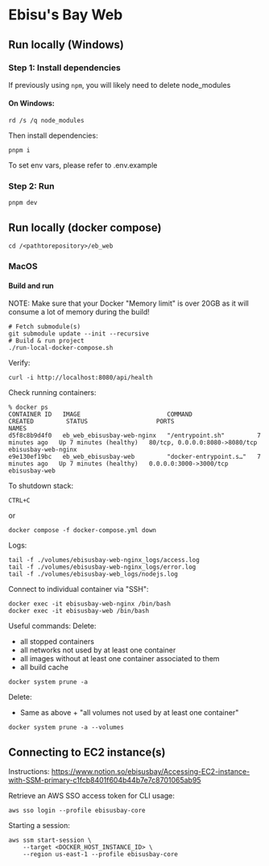 # Ebisu's Bay Web

## Run locally (Windows)

### Step 1: Install dependencies
If previously using `npm`, you will likely need to delete node_modules

#### On Windows:
```
rd /s /q node_modules
```
Then install dependencies:
```
pnpm i
```
To set env vars, please refer to .env.example

### Step 2: Run
```
pnpm dev
```


## Run locally (docker compose)

```
cd /<pathtorepository>/eb_web
```

### MacOS
#### Build and run

NOTE: Make sure that your Docker "Memory limit" is over 20GB as it will consume a lot of memory during the build!

```
# Fetch submodule(s)
git submodule update --init --recursive
# Build & run project
./run-local-docker-compose.sh
```

Verify:
```
curl -i http://localhost:8080/api/health
```

Check running containers:
```
% docker ps
CONTAINER ID   IMAGE                        COMMAND                  CREATED         STATUS                   PORTS                            NAMES
d5f8c8b9d4f0   eb_web_ebisusbay-web-nginx   "/entrypoint.sh"         7 minutes ago   Up 7 minutes (healthy)   80/tcp, 0.0.0.0:8080->8080/tcp   ebisusbay-web-nginx
e9e130ef19bc   eb_web_ebisusbay-web         "docker-entrypoint.s…"   7 minutes ago   Up 7 minutes (healthy)   0.0.0.0:3000->3000/tcp           ebisusbay-web
```

To shutdown stack:
```
CTRL+C
```
or
```
docker compose -f docker-compose.yml down
```

Logs:
```
tail -f ./volumes/ebisusbay-web-nginx_logs/access.log
tail -f ./volumes/ebisusbay-web-nginx_logs/error.log
tail -f ./volumes/ebisusbay-web_logs/nodejs.log
```

Connect to individual container via "SSH":
```
docker exec -it ebisusbay-web-nginx /bin/bash
docker exec -it ebisusbay-web /bin/bash
```

Useful commands:
Delete:
  - all stopped containers
  - all networks not used by at least one container
  - all images without at least one container associated to them
  - all build cache
```
docker system prune -a
```

Delete:
  - Same as above + "all volumes not used by at least one container"
```
docker system prune -a --volumes
```

## Connecting to EC2 instance(s)
Instructions: https://www.notion.so/ebisusbay/Accessing-EC2-instance-with-SSM-primary-c1fcb8401f604b44b7e7c8701065ab95

Retrieve an AWS SSO access token for CLI usage:
```
aws sso login --profile ebisusbay-core
```

Starting a session:
```
aws ssm start-session \
    --target <DOCKER_HOST_INSTANCE_ID> \
    --region us-east-1 --profile ebisusbay-core
```
